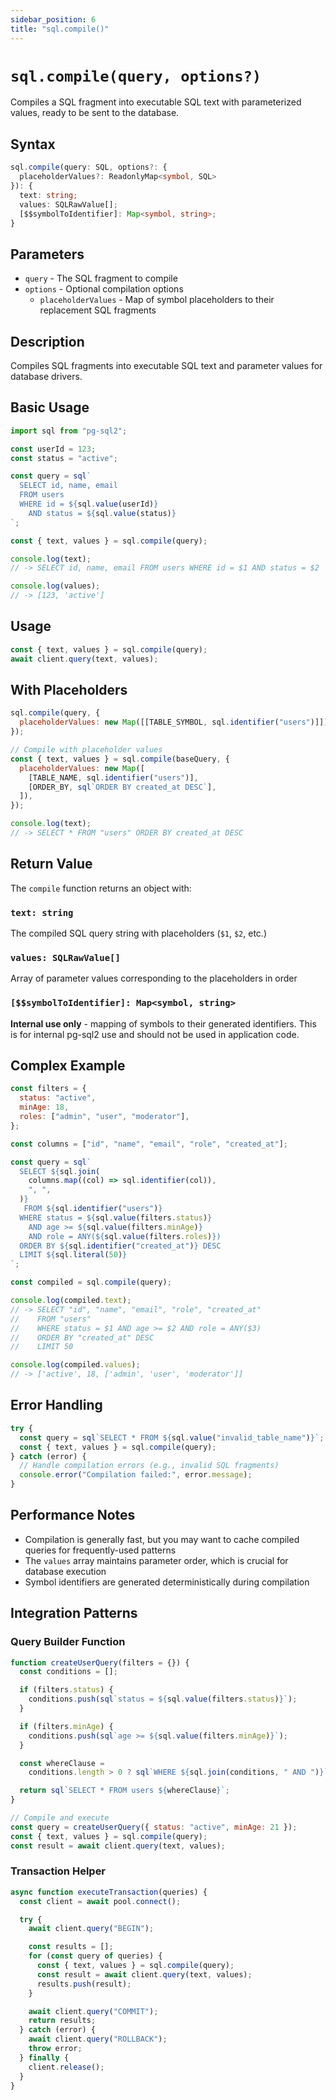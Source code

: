 ```yaml
---
sidebar_position: 6
title: "sql.compile()"
---
```


# `sql.compile(query, options?)`

Compiles a SQL fragment into executable SQL text with parameterized values, ready to be sent to the database.

## Syntax

```typescript
sql.compile(query: SQL, options?: {
  placeholderValues?: ReadonlyMap<symbol, SQL>
}): {
  text: string;
  values: SQLRawValue[];
  [$$symbolToIdentifier]: Map<symbol, string>;
}
```

## Parameters

- `query` - The SQL fragment to compile
- `options` - Optional compilation options
  - `placeholderValues` - Map of symbol placeholders to their replacement SQL fragments

## Description

Compiles SQL fragments into executable SQL text and parameter values for database drivers.

## Basic Usage

```js
import sql from "pg-sql2";

const userId = 123;
const status = "active";

const query = sql`
  SELECT id, name, email 
  FROM users 
  WHERE id = ${sql.value(userId)} 
    AND status = ${sql.value(status)}
`;

const { text, values } = sql.compile(query);

console.log(text);
// -> SELECT id, name, email FROM users WHERE id = $1 AND status = $2

console.log(values);
// -> [123, 'active']
```

## Usage

```js
const { text, values } = sql.compile(query);
await client.query(text, values);
```

## With Placeholders

```js
sql.compile(query, {
  placeholderValues: new Map([[TABLE_SYMBOL, sql.identifier("users")]]),
});

// Compile with placeholder values
const { text, values } = sql.compile(baseQuery, {
  placeholderValues: new Map([
    [TABLE_NAME, sql.identifier("users")],
    [ORDER_BY, sql`ORDER BY created_at DESC`],
  ]),
});

console.log(text);
// -> SELECT * FROM "users" ORDER BY created_at DESC
```

## Return Value

The `compile` function returns an object with:

### `text: string`

The compiled SQL query string with placeholders (`$1`, `$2`, etc.)

### `values: SQLRawValue[]`

Array of parameter values corresponding to the placeholders in order

### `[$$symbolToIdentifier]: Map<symbol, string>`

**Internal use only** - mapping of symbols to their generated identifiers. This is for internal pg-sql2 use and should not be used in application code.

## Complex Example

```js
const filters = {
  status: "active",
  minAge: 18,
  roles: ["admin", "user", "moderator"],
};

const columns = ["id", "name", "email", "role", "created_at"];

const query = sql`
  SELECT ${sql.join(
    columns.map((col) => sql.identifier(col)),
    ", ",
  )}
   FROM ${sql.identifier("users")}
  WHERE status = ${sql.value(filters.status)}
    AND age >= ${sql.value(filters.minAge)}
    AND role = ANY(${sql.value(filters.roles)})
  ORDER BY ${sql.identifier("created_at")} DESC
  LIMIT ${sql.literal(50)}
`;

const compiled = sql.compile(query);

console.log(compiled.text);
// -> SELECT "id", "name", "email", "role", "created_at"
//    FROM "users"
//    WHERE status = $1 AND age >= $2 AND role = ANY($3)
//    ORDER BY "created_at" DESC
//    LIMIT 50

console.log(compiled.values);
// -> ['active', 18, ['admin', 'user', 'moderator']]
```

## Error Handling

```js
try {
  const query = sql`SELECT * FROM ${sql.value("invalid_table_name")}`;
  const { text, values } = sql.compile(query);
} catch (error) {
  // Handle compilation errors (e.g., invalid SQL fragments)
  console.error("Compilation failed:", error.message);
}
```

## Performance Notes

- Compilation is generally fast, but you may want to cache compiled queries for frequently-used patterns
- The `values` array maintains parameter order, which is crucial for database execution
- Symbol identifiers are generated deterministically during compilation

## Integration Patterns

### Query Builder Function

```js
function createUserQuery(filters = {}) {
  const conditions = [];

  if (filters.status) {
    conditions.push(sql`status = ${sql.value(filters.status)}`);
  }

  if (filters.minAge) {
    conditions.push(sql`age >= ${sql.value(filters.minAge)}`);
  }

  const whereClause =
    conditions.length > 0 ? sql`WHERE ${sql.join(conditions, " AND ")}` : sql``;

  return sql`SELECT * FROM users ${whereClause}`;
}

// Compile and execute
const query = createUserQuery({ status: "active", minAge: 21 });
const { text, values } = sql.compile(query);
const result = await client.query(text, values);
```

### Transaction Helper

```js
async function executeTransaction(queries) {
  const client = await pool.connect();

  try {
    await client.query("BEGIN");

    const results = [];
    for (const query of queries) {
      const { text, values } = sql.compile(query);
      const result = await client.query(text, values);
      results.push(result);
    }

    await client.query("COMMIT");
    return results;
  } catch (error) {
    await client.query("ROLLBACK");
    throw error;
  } finally {
    client.release();
  }
}
```
